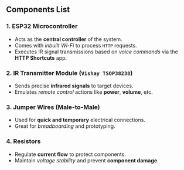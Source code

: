 ## Components List

### 1. **ESP32 Microcontroller**
- Acts as the **central controller** of the system.  
- Comes with *inbuilt Wi-Fi* to process `HTTP` requests.  
- Executes IR signal transmissions based on *voice commands* via the **HTTP Shortcuts** app.

### 2. **IR Transmitter Module (`Vishay TSOP38238`)**
- Sends precise **infrared signals** to target devices.  
- Emulates *remote control* actions like **power**, **volume**, etc.

### 3. **Jumper Wires (Male-to-Male)**
- Used for **quick and temporary** electrical connections.  
- Great for *breadboarding* and prototyping.

### 4. **Resistors**
- Regulate **current flow** to protect components.  
- Maintain *voltage stability* and prevent **component damage**.
